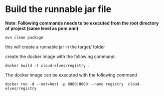 # Build the runnable jar file

**Note: Following commands needs to be executed from the root directory of project (same level as pom.xml)**
```
mvn clean package
```
this will create a runnable jar in the target/ folder

create the docker image with the following command:

```
docker build -t cloud-elves/registry .
```

The docker image can be executed with the following command

```
docker run -d --net=host -p 8080:8080 --name registry  cloud-elves/registry
```
